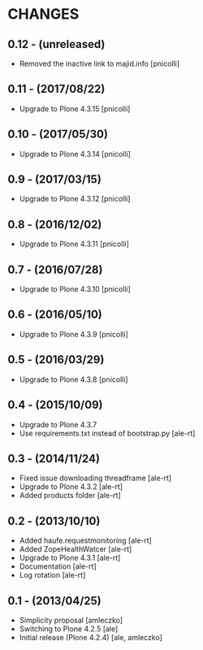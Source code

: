 CHANGES
=======

0.12 - (unreleased)
-------------------

- Removed the inactive link to majid.info [pnicolli]


0.11 - (2017/08/22)
-------------------

- Upgrade to Plone 4.3.15 [pnicolli]


0.10 - (2017/05/30)
-------------------

- Upgrade to Plone 4.3.14 [pnicolli]


0.9 - (2017/03/15)
------------------

- Upgrade to Plone 4.3.12 [pnicolli]


0.8 - (2016/12/02)
------------------

- Upgrade to Plone 4.3.11 [pnicolli]

0.7 - (2016/07/28)
------------------

- Upgrade to Plone 4.3.10 [pnicolli]

0.6 - (2016/05/10)
------------------

- Upgrade to Plone 4.3.9 [pnicolli]

0.5 - (2016/03/29)
-----------------

- Upgrade to Plone 4.3.8 [pnicolli]

0.4 - (2015/10/09)
------------------

- Upgrade to Plone 4.3.7
- Use requirements.txt instead of bootstrap.py
  [ale-rt]

0.3 - (2014/11/24)
------------------
- Fixed issue downloading threadframe [ale-rt]
- Upgrade to Plone 4.3.2 [ale-rt]
- Added products folder [ale-rt]

0.2 - (2013/10/10)
------------------
- Added haufe.requestmonitoring [ale-rt]
- Added ZopeHealthWatcer [ale-rt]
- Upgrade to Plone 4.3.1 [ale-rt]
- Documentation [ale-rt]
- Log rotation [ale-rt]


0.1 - (2013/04/25)
------------------

 * Simplicity proposal [amleczko]
 * Switching to Plone 4.2.5 [ale]
 * Initial release (Plone 4.2.4) [ale, amleczko]

